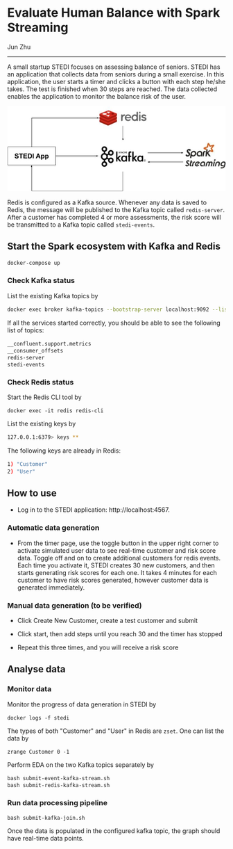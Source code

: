 # Evaluate Human Balance with Spark Streaming

Jun Zhu
___

A small startup STEDI focuses on assessing balance of seniors. STEDI has 
an application that collects data from seniors during a small exercise. 
In this application, the user starts a timer and clicks a button with each step 
he/she takes. The test is finished when 30 steps are reached. The data 
collected enables the application to monitor the balance risk of the user. 

![Project Architecture](./architecture.jpg)

Redis is configured as a Kafka source. Whenever any data is saved to Redis, 
the message will be published to the Kafka topic called `redis-server`. After a 
customer has completed 4 or more assessments, the risk score will be 
transmitted to a Kafka topic called `stedi-events`. 

## Start the Spark ecosystem with Kafka and Redis

```
docker-compose up
```

### Check Kafka status

List the existing Kafka topics by

```sh
docker exec broker kafka-topics --bootstrap-server localhost:9092 --list
```

If all the services started correctly, you should be able to see the following
list of topics:
```
__confluent.support.metrics
__consumer_offsets
redis-server
stedi-events
```

### Check Redis status

Start the Redis CLI tool by

```
docker exec -it redis redis-cli
```

List the existing keys by
```sh
127.0.0.1:6379> keys **
```

The following keys are already in Redis:
```sh
1) "Customer"
2) "User"
```

## How to use

- Log in to the STEDI application: http://localhost:4567.

### Automatic data generation

- From the timer page, use the toggle button in the upper right corner to 
  activate simulated user data to see real-time customer and risk score data. 
  Toggle off and on to create additional customers for redis events. Each 
  time you activate it, STEDI creates 30 new customers, and then starts 
  generating risk scores for each one. It takes 4 minutes for each customer to 
  have risk scores generated, however customer data is generated immediately.

### Manual data generation (to be verified)

- Click Create New Customer, create a test customer and submit

- Click start, then add steps until you reach 30 and the timer has stopped

- Repeat this three times, and you will receive a risk score


## Analyse data

### Monitor data

Monitor the progress of data generation in STEDI by

```
docker logs -f stedi
```

The types of both "Customer" and "User" in Redis are `zset`. One can list the 
data by
```
zrange Customer 0 -1
```

Perform EDA on the two Kafka topics separately by

```
bash submit-event-kafka-stream.sh
bash submit-redis-kafka-stream.sh
```

### Run data processing pipeline

```
bash submit-kafka-join.sh
```

Once the data is populated in the configured kafka topic, the graph should have 
real-time data points.
